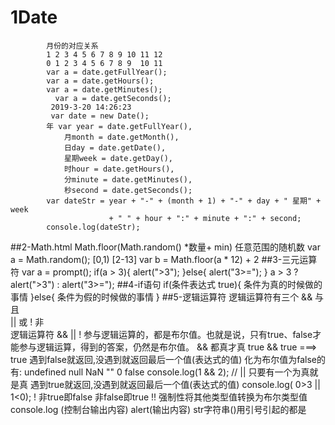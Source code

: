 # 1Date
			
			
			月份的对应关系
			1 2 3 4 5 6 7 8 9 10 11 12
			0 1 2 3 4 5 6 7 8 9  10 11
		    var a = date.getFullYear();
		    var a = date.getHours();
		    var a = date.getMinutes();
			  var a = date.getSeconds();
			 2019-3-20 14:26:23
             var date = new Date();
			年 var year = date.getFullYear(),
				月month = date.getMonth(),
				日day = date.getDate(),
				星期week = date.getDay(),
				时hour = date.getHours(),
				分minute = date.getMinutes(),
				秒second = date.getSeconds();
			var dateStr = year + "-" + (month + 1) + "-" + day + " 星期" + week 
						  + " " + hour + ":" + minute + ":" + second;
			console.log(dateStr);
##2-Math.html
		Math.floor(Math.random() *数量+ min)
任意范围的随机数
var a = Math.random(); [0,1)
      [2-13]
var b = Math.floor(a * 12) + 2 
##3-三元运算符
         var a = prompt();
 			if(a > 3){
				alert(">3");
			}else{
				alert("3>=");
		}
			a > 3 ? alert(">3") : alert("3>="); 
##4-if语句
        if(条件表达式 true){
				条件为真的时候做的事情
			}else{
				条件为假的时候做的事情
			} 
##5-逻辑运算符
逻辑运算符有三个
&& 与 且  
||	或
!	非	
    逻辑运算符 && || !
			参与逻辑运算的，都是布尔值。也就是说，只有true、false才能参与逻辑运算，得到的答案，仍然是布尔值。
			 && 都真才真 true && true ===> true 遇到false就返回,没遇到就返回最后一个值(表达式的值)
			化为布尔值为false的有: undefined null NaN "" 0 false
			 console.log(1 && 2); // 
			 || 只要有一个为真就是真 遇到true就返回,没遇到就返回最后一个值(表达式的值)
			console.log( 0>3 || 1<0);
			 ! 非true即false 非false即true
			 !! 强制性将其他类型值转换为布尔类型值
			 console.log (控制台输出内容)
      		 alert(输出内容)
			 str字符串()用引号引起的都是